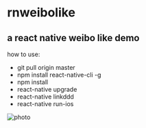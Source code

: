 # rnweibolike
a react native weibo like demo 
---
how to use:
- git pull origin master
- npm install react-native-cli -g
- npm install 
- react-native upgrade
- react-native linkddd
- react-native run-ios


![photo](rnc-1.gif "logo")




